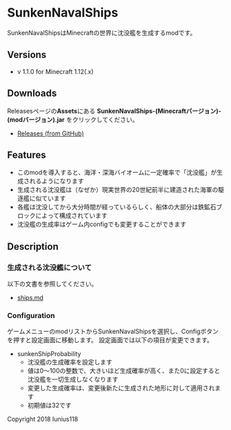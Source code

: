 # SunkenNavalShips
SunkenNavalShipsはMinecraftの世界に沈没艦を生成するmodです。

## Versions
- v 1.1.0 for Minecraft 1.12(.x)

## Downloads
Releasesページの**Assets**にある **SunkenNavalShips-(Minecraftバージョン)-(modバージョン).jar** をクリックしてください。

- [Releases (from GitHub)](https://github.com/Iunius118/SunkenNavalShips/releases)

## Features
- このmodを導入すると、海洋・深海バイオームに一定確率で「沈没艦」が生成されるようになります
- 生成される沈没艦は（なぜか）現実世界の20世紀前半に建造された海軍の駆逐艦に似ています
- 各艦は沈没してから大分時間が経っているらしく、船体の大部分は鉄鉱石ブロックによって構成されています
- 沈没艦の生成率はゲーム内configでも変更することができます

## Description
### 生成される沈没艦について
以下の文書を参照してください。

- [ships.md](ships.md)

### Configuration
ゲームメニューのmodリストからSunkenNavalShipsを選択し、Configボタンを押すと設定画面に移動します。
設定画面では以下の項目が変更できます。

- sunkenShipProbability
  - 沈没艦の生成確率を設定します
  - 値は0～100の整数で、大きいほど生成確率が高く、また0に設定すると沈没艦を一切生成しなくなります
  - 変更した生成確率は、変更後新たに生成された地形に対して適用されます
  - 初期値は32です


Copyright 2018 Iunius118
